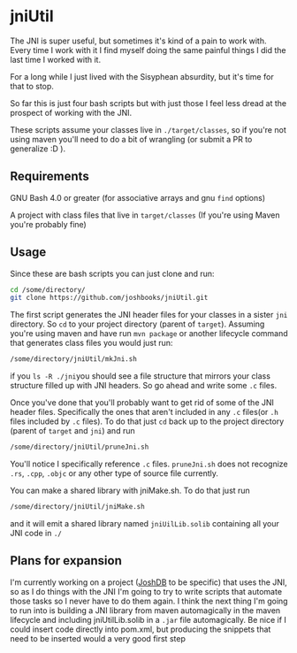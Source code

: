 # jniUtil
The JNI is super useful, but sometimes it's kind of a pain to work with.
Every time I work with it I find myself doing the same painful things I did the last time I 
worked with it.

For a long while I just lived with the Sisyphean absurdity, but it's time for that to stop.

So far this is just four bash scripts but with just those I feel less dread at the prospect 
of working with the JNI.

These scripts assume your classes live in `./target/classes`, so if you're not using maven 
you'll need to do a bit of wrangling (or submit a PR to generalize :D ).

## Requirements

GNU Bash 4.0 or greater (for associative arrays and gnu `find` options)

A project with class files that live in `target/classes` (If you're using Maven you're probably fine)

## Usage
Since these are bash scripts you can just clone and run:
```bash
cd /some/directory/
git clone https://github.com/joshbooks/jniUtil.git
```
The first script generates the JNI header files for your classes in a sister `jni` directory.
So `cd` to your project directory (parent of `target`).
Assuming you're using maven and have run `mvn package` or another lifecycle command that
generates class files you would just run:
```bash
/some/directory/jniUtil/mkJni.sh
```
if you `ls -R ./jni`you should see a file structure that mirrors your class structure
filled up with JNI headers. So go ahead and write some `.c` files.

Once you've done that you'll probably want to get rid of some of the JNI  header files.
Specifically the ones that aren't included in any `.c` files(or `.h` files included by 
`.c` files).
To do that just `cd` back up to the project directory (parent of `target` and `jni`) and
run 
```bash
/some/directory/jniUtil/pruneJni.sh
```

You'll notice I specifically reference `.c` files. `pruneJni.sh` does not recognize `.rs`,
`.cpp`, `.objc` or any other type of source file currently.


You can make a shared library with jniMake.sh. To do that just run
```bash
/some/directory/jniUtil/jniMake.sh
```
and it will emit a shared library named `jniUilLib.solib` containing all your
JNI code in `./`


## Plans for expansion
I'm currently working on a project ([JoshDB](https://www.github.com/joshbooks/JoshDB) to be specific)
that uses the JNI, so as I do things with the JNI I'm going to try to write scripts that 
automate those tasks so I never have to do them again. I think the next thing 
I'm going to run into is building a JNI library from maven automagically 
in the maven lifecycle and including jniUtilLib.solib in a `.jar` file
automagically. Be nice if I could insert code directly into pom.xml, but
producing the snippets that need to be inserted would a very good first step
